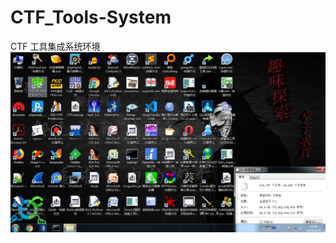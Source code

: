 # CTF_Tools-System
CTF 工具集成系统环境
 ![image](https://github.com/Harveysn0w/CTF_Tools-System/blob/master/CTF-Tools1.PNG)
